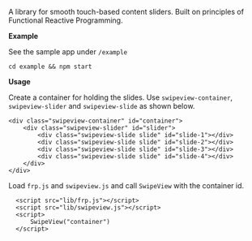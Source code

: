 A library for smooth touch-based content sliders. Built on principles of Functional Reactive Programming.

**Example**

See the sample app under `/example`

    cd example && npm start

**Usage**

Create a container for holding the slides. Use `swipeview-container`, `swipeview-slider` and `swipeview-slide` as shown below.

    <div class="swipeview-container" id="container">
        <div class="swipeview-slider" id="slider">
            <div class="swipeview-slide slide" id="slide-1"></div>
            <div class="swipeview-slide slide" id="slide-2"></div>
            <div class="swipeview-slide slide" id="slide-3"></div>
            <div class="swipeview-slide slide" id="slide-4"></div>    
        </div>
    </div>

Load `frp.js` and `swipeview.js` and call `SwipeView` with the container id.

      <script src="lib/frp.js"></script>
      <script src="lib/swipeview.js"></script>
      <script>
          SwipeView("container")
      </script>
